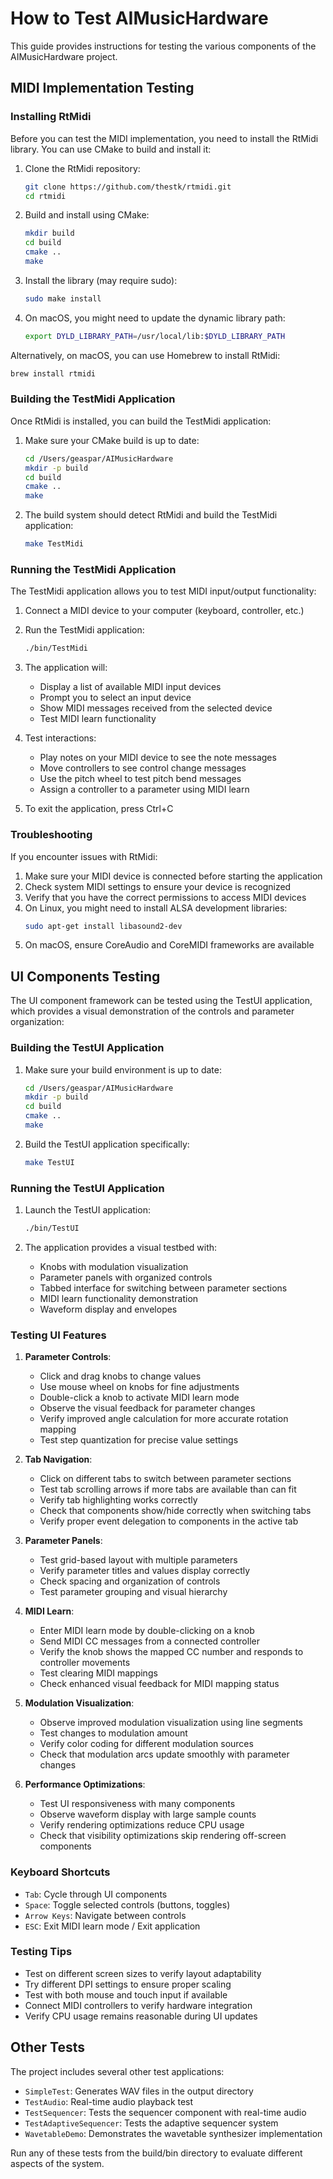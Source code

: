 # How to Test AIMusicHardware

This guide provides instructions for testing the various components of the AIMusicHardware project.

## MIDI Implementation Testing

### Installing RtMidi

Before you can test the MIDI implementation, you need to install the RtMidi library. You can use CMake to build and install it:

1. Clone the RtMidi repository:
   ```bash
   git clone https://github.com/thestk/rtmidi.git
   cd rtmidi
   ```

2. Build and install using CMake:
   ```bash
   mkdir build
   cd build
   cmake ..
   make
   ```

3. Install the library (may require sudo):
   ```bash
   sudo make install
   ```

4. On macOS, you might need to update the dynamic library path:
   ```bash
   export DYLD_LIBRARY_PATH=/usr/local/lib:$DYLD_LIBRARY_PATH
   ```

Alternatively, on macOS, you can use Homebrew to install RtMidi:

```bash
brew install rtmidi
```

### Building the TestMidi Application

Once RtMidi is installed, you can build the TestMidi application:

1. Make sure your CMake build is up to date:
   ```bash
   cd /Users/geaspar/AIMusicHardware
   mkdir -p build
   cd build
   cmake ..
   make
   ```

2. The build system should detect RtMidi and build the TestMidi application:
   ```bash
   make TestMidi
   ```

### Running the TestMidi Application

The TestMidi application allows you to test MIDI input/output functionality:

1. Connect a MIDI device to your computer (keyboard, controller, etc.)

2. Run the TestMidi application:
   ```bash
   ./bin/TestMidi
   ```

3. The application will:
   - Display a list of available MIDI input devices
   - Prompt you to select an input device
   - Show MIDI messages received from the selected device
   - Test MIDI learn functionality

4. Test interactions:
   - Play notes on your MIDI device to see the note messages
   - Move controllers to see control change messages
   - Use the pitch wheel to test pitch bend messages
   - Assign a controller to a parameter using MIDI learn

5. To exit the application, press Ctrl+C

### Troubleshooting

If you encounter issues with RtMidi:

1. Make sure your MIDI device is connected before starting the application
2. Check system MIDI settings to ensure your device is recognized
3. Verify that you have the correct permissions to access MIDI devices
4. On Linux, you might need to install ALSA development libraries:
   ```bash
   sudo apt-get install libasound2-dev
   ```
5. On macOS, ensure CoreAudio and CoreMIDI frameworks are available

## UI Components Testing

The UI component framework can be tested using the TestUI application, which provides a visual demonstration of the controls and parameter organization:

### Building the TestUI Application

1. Make sure your build environment is up to date:
   ```bash
   cd /Users/geaspar/AIMusicHardware
   mkdir -p build
   cd build
   cmake ..
   make
   ```

2. Build the TestUI application specifically:
   ```bash
   make TestUI
   ```

### Running the TestUI Application

1. Launch the TestUI application:
   ```bash
   ./bin/TestUI
   ```

2. The application provides a visual testbed with:
   - Knobs with modulation visualization
   - Parameter panels with organized controls
   - Tabbed interface for switching between parameter sections
   - MIDI learn functionality demonstration
   - Waveform display and envelopes

### Testing UI Features

1. **Parameter Controls**:
   - Click and drag knobs to change values
   - Use mouse wheel on knobs for fine adjustments
   - Double-click a knob to activate MIDI learn mode
   - Observe the visual feedback for parameter changes
   - Verify improved angle calculation for more accurate rotation mapping
   - Test step quantization for precise value settings

2. **Tab Navigation**:
   - Click on different tabs to switch between parameter sections
   - Test tab scrolling arrows if more tabs are available than can fit
   - Verify tab highlighting works correctly
   - Check that components show/hide correctly when switching tabs
   - Verify proper event delegation to components in the active tab

3. **Parameter Panels**:
   - Test grid-based layout with multiple parameters
   - Verify parameter titles and values display correctly
   - Check spacing and organization of controls
   - Test parameter grouping and visual hierarchy

4. **MIDI Learn**:
   - Enter MIDI learn mode by double-clicking on a knob
   - Send MIDI CC messages from a connected controller
   - Verify the knob shows the mapped CC number and responds to controller movements
   - Test clearing MIDI mappings
   - Check enhanced visual feedback for MIDI mapping status

5. **Modulation Visualization**:
   - Observe improved modulation visualization using line segments
   - Test changes to modulation amount
   - Verify color coding for different modulation sources
   - Check that modulation arcs update smoothly with parameter changes

6. **Performance Optimizations**:
   - Test UI responsiveness with many components
   - Observe waveform display with large sample counts
   - Verify rendering optimizations reduce CPU usage
   - Check that visibility optimizations skip rendering off-screen components

### Keyboard Shortcuts

- `Tab`: Cycle through UI components
- `Space`: Toggle selected controls (buttons, toggles)
- `Arrow Keys`: Navigate between controls
- `ESC`: Exit MIDI learn mode / Exit application

### Testing Tips

- Test on different screen sizes to verify layout adaptability
- Try different DPI settings to ensure proper scaling
- Test with both mouse and touch input if available
- Connect MIDI controllers to verify hardware integration
- Verify CPU usage remains reasonable during UI updates

## Other Tests

The project includes several other test applications:

- `SimpleTest`: Generates WAV files in the output directory
- `TestAudio`: Real-time audio playback test
- `TestSequencer`: Tests the sequencer component with real-time audio
- `TestAdaptiveSequencer`: Tests the adaptive sequencer system
- `WavetableDemo`: Demonstrates the wavetable synthesizer implementation

Run any of these tests from the build/bin directory to evaluate different aspects of the system.